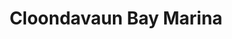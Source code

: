---
title: "Cloondavaun Bay Marina"
address: "Clonmoylan, Ballyshrule, Portumna, Co. Galway"
tel: "+353 (0)90 974 9227"
county: "Galway"
category: "Marinas"
type: "Content"
lat: "53.0681266784668"
lng: "-8.315314292907715"
---